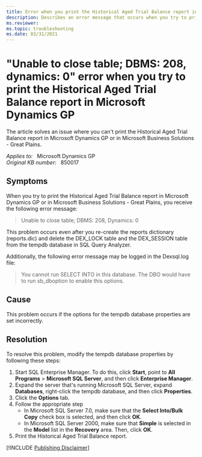 ```yaml
---
title: Error when you print the Historical Aged Trial Balance report in Microsoft Dynamics GP
description: Describes an error message that occurs when you try to print the Historical Aged Trial Balance report in Microsoft Dynamics GP.
ms.reviewer:
ms.topic: troubleshooting
ms.date: 03/31/2021
---
```

# "Unable to close table; DBMS: 208, dynamics: 0" error when you try to print the Historical Aged Trial Balance report in Microsoft Dynamics GP

The article solves an issue where you can't print the Historical Aged Trial Balance report in Microsoft Dynamics GP or in Microsoft Business Solutions - Great Plains.

_Applies to:_ &nbsp; Microsoft Dynamics GP  
_Original KB number:_ &nbsp; 850017

## Symptoms

When you try to print the Historical Aged Trial Balance report in Microsoft Dynamics GP or in Microsoft Business Solutions - Great Plains, you receive the following error message:
> Unable to close table; DBMS: 208, Dynamics: 0

This problem occurs even after you re-create the reports dictionary (reports.dic) and delete the DEX_LOCK table and the DEX_SESSION table from the tempdb database in SQL Query Analyzer.

Additionally, the following error message may be logged in the Dexsql.log file:
> You cannot run SELECT INTO in this database. The DBO would have to run sb_dboption to enable this options.

## Cause

This problem occurs if the options for the tempdb database properties are set incorrectly.

## Resolution

To resolve this problem, modify the tempdb database properties by following these steps:

1. Start SQL Enterprise Manager. To do this, click **Start**, point to **All Programs** > **Microsoft SQL Server**, and then click **Enterprise Manager**.
1. Expand the server that's running Microsoft SQL Server, expand **Databases**, right-click the tempdb database, and then click **Properties**.
1. Click the **Options** tab.
1. Follow the appropriate step
    - In Microsoft SQL Server 7.0, make sure that the **Select Into/Bulk Copy** check box is selected, and then click **OK**.
    - In Microsoft SQL Server 2000, make sure that **Simple** is selected in the **Model** list in the **Recovery** area. Then, click **OK**.
1. Print the Historical Aged Trial Balance report.

[!INCLUDE [Publishing Disclaimer](../../../includes/publishing-disclaimer.md)]
